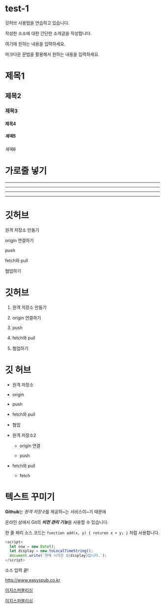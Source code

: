 # test-1
깃허브 사용법을 연습하고 있습니다.

작성한 소소에 대한 간단한 소개글을 작성합니다.

여기에 원하는 내용을 입력하세요.

마크다운 문법을 활용해서 원하는 내용을 입력하세요.

# 제목1

## 제목2

### 제목3

#### 제목4

##### 제목5

###### 제목6

# 가로줄 넣기

---
- - -

***

* * *

# 깃허브

원격 저장소 만들기

origin 연결하기

push

fetch와 pull

협업하기

# 깃허브

1. 원격 저장소 만들기

2. origin 연결하기

3. push

4. fetch와 pull

5. 협업하기

# 깃 허브

+ 원격 저장소

+ origin

+ push

* fetch와 pull

- 협업

* 원격 저장소2
  
  - origin 연결

  - push
    
* fetch와 pull
  
  - fetch
 
# 텍스트 꾸미기

**Github**는 *원격 저장소*를 제공하~는 서비스이~기 때문에

온라인 상에서 Git의 ***비전 관리 기능***을 사용할 수 있습니다.

한 줄 짜리 소스 코드는 `function add(x, y) { returen x + y; }` 처럼 사용합니다.

```javascript
<script>
  let now = new Date();
  let display = new.toLocalTimeString();
  document.write(`현재 시각은 ${display}입니다.`);
</script>
```

소스 입력 끝!

<http://www.easyspub.co.kr>

[이지스퍼블리싱](http://www.easyspub.co.kr)

[이지스퍼블리싱](http://www.easyspub.co.kr, "클릭하면 이지스퍼블리싱 홈페이지로 이동합니다.")

